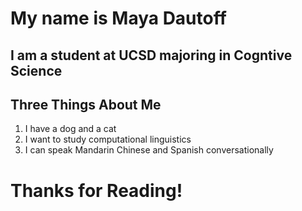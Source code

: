 # My name is **Maya Dautoff**
## I am a student at UCSD majoring in Cogntive Science

## Three Things About Me
1. I have a dog and a cat
2. I want to study computational linguistics
3. I can speak Mandarin Chinese and Spanish conversationally

# Thanks for Reading!

